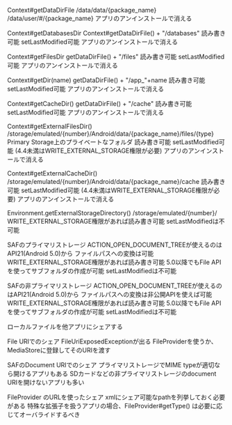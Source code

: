 Context#getDataDirFile
	/data/data/{package_name}
	/data/user/#/{package_name}
	アプリのアンインストールで消える

Context#getDatabasesDir
	Context#getDataDirFile() + "/databases"
	読み書き可能
	setLastModified可能
	アプリのアンインストールで消える

Context#getFilesDir
	getDataDirFile() + "/files"
	読み書き可能
	setLastModified可能
	アプリのアンインストールで消える

Context#getDir(name)
	getDataDirFile() + "/app_"+name
	読み書き可能
	setLastModified可能
	アプリのアンインストールで消える

Context#getCacheDir()
	getDataDirFile() + "/cache"
	読み書き可能
	setLastModified可能
	アプリのアンインストールで消える

Context#getExternalFilesDir()
	/storage/emulated/{number}/Android/data/{package_name}/files/{type}
	Primary Storage上のプライベートなフォルダ
	読み書き可能
	setLastModified可能
	(4.4未満はWRITE_EXTERNAL_STORAGE権限が必要)
	アプリのアンインストールで消える

Context#getExternalCacheDir()
	/storage/emulated/{number}/Android/data/{package_name}/cache
	読み書き可能
	setLastModified可能
	(4.4未満はWRITE_EXTERNAL_STORAGE権限が必要)
	アプリのアンインストールで消える

Environment.getExternalStorageDirectory()
	/storage/emulated/{number}/
	WRITE_EXTERNAL_STORAGE権限があれば読み書き可能
	setLastModifiedは不可能

SAFのプライマリストレージ
	ACTION_OPEN_DOCUMENT_TREEが使えるのはAPI21(Android 5.0)から
	ファイルパスへの変換は可能
	WRITE_EXTERNAL_STORAGE権限があれば読み書き可能
	5.0以降でもFile APIを使ってサブフォルダの作成が可能
	setLastModifiedは不可能

SAFの非プライマリストレージ
	ACTION_OPEN_DOCUMENT_TREEが使えるのはAPI21(Android 5.0)から
	ファイルパスへの変換は非公開APIを使えば可能
	WRITE_EXTERNAL_STORAGE権限があれば読み書き可能
	5.0以降でもFile APIを使ってサブフォルダの作成が可能
	setLastModifiedは不可能

ローカルファイルを他アプリにシェアする

File URIでのシェア
	FileUriExposedExceptionが出る
	FileProviderを使うか、MediaStoreに登録してそのURIを渡す

SAFのDocument URIでのシェア
	プライマリストレージでMIME typeが適切なら開けるアプリもある
	SDカードなどの非プライマリストレージのdocument URIを開けないアプリも多い

FileProvider のURLを使ったシェア
	xmlにシェア可能なpathを列挙しておく必要がある
	特殊な拡張子を扱うアプリの場合、FileProvider#getType() は必要に応じてオーバライドするべき


